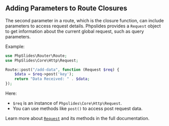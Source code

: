 ## Adding Parameters to Route Closures

The second parameter in a route, which is the closure function, can include parameters to access request details. Phpslides provides a `Request` object to get information about the current global request, such as query parameters.

Example:
```php
use PhpSlides\Router\Route;
use PhpSlides\Core\Http\Request;

Route::post("/add-data", function (Request $req) {
    $data = $req->post('key');
    return "Data Received: " . $data;
});
```
Here:
- `$req` is an instance of `Phpslides\Core\Http\Request`.
- You can use methods like `post()` to access post request data.

Learn more about [`Request`](/http_request.md) and its methods in the full documentation.
